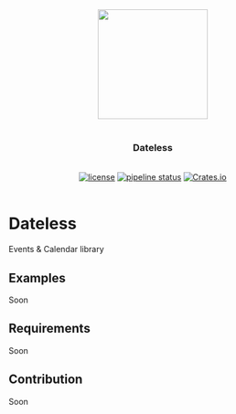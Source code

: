 <div align="center">
    <img src="https://cdn.v-sn.io/dateless-logo" alt="" width="192" height="192">
    <br>
    <br>
</div>

<div align="center"><h3>Dateless</h3></div>

<div align="center">
  <em color="#aaa"></em>
  <br>
  <a href="https://gitlab.com/v1olen/dateless/-/blob/master/LICENSE">
  <img alt="license" src="https://img.shields.io/crates/l/dateless"></a>
  <a href="https://gitlab.com/v1olen/dateless/-/commits/master"><img alt="pipeline status" src="https://gitlab.com/v1olen/dateless/badges/master/pipeline.svg" /></a>
  <a href="https://crates.io/crates/dateless">
    <img alt="Crates.io" src="https://img.shields.io/crates/v/dateless">
  </a>
  <br>
  <br>
</div>

# Dateless

Events & Calendar library

## Examples

Soon

## Requirements

Soon

## Contribution

Soon
